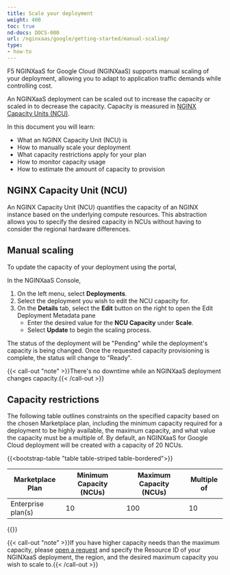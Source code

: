 ```yaml
---
title: Scale your deployment
weight: 400
toc: true
nd-docs: DOCS-000
url: /nginxaas/google/getting-started/manual-scaling/
type:
- how-to
---
```


F5 NGINXaaS for Google Cloud (NGINXaaS) supports manual scaling of your deployment, allowing you to adapt to application traffic demands while controlling cost.

An NGINXaaS deployment can be scaled out to increase the capacity or scaled in to decrease the capacity. Capacity is measured in [NGINX Capacity Units (NCU)](#nginx-capacity-unit-ncu).

In this document you will learn:

- What an NGINX Capacity Unit (NCU) is
- How to manually scale your deployment
- What capacity restrictions apply for your plan
- How to monitor capacity usage
- How to estimate the amount of capacity to provision

## NGINX Capacity Unit (NCU)

An NGINX Capacity Unit (NCU) quantifies the capacity of an NGINX instance based on the underlying compute resources. This abstraction allows you to specify the desired capacity in NCUs without having to consider the regional hardware differences.

## Manual scaling

To update the capacity of your deployment using the portal,

In the NGINXaaS Console,

1. On the left menu, select **Deployments**.
2. Select the deployment you wish to edit the NCU capacity for.
3. On the **Details** tab, select the **Edit** button on the right to open the Edit Deployment Metadata pane
   - Enter the desired value for the **NCU Capacity** under **Scale**.
   - Select **Update** to begin the scaling process.

The status of the deployment will be "Pending" while the deployment's capacity is being changed. Once the requested capacity provisioning is complete, the status will change to "Ready".

  {{< call-out "note" >}}There's no downtime while an NGINXaaS deployment changes capacity.{{< /call-out >}}

## Capacity restrictions

The following table outlines constraints on the specified capacity based on the chosen Marketplace plan, including the minimum capacity required for a deployment to be highly available, the maximum capacity, and what value the capacity must be a multiple of. By default, an NGINXaaS for Google Cloud deployment will be created with a capacity of 20 NCUs.

{{<bootstrap-table "table table-striped table-bordered">}}

| **Marketplace Plan**         | **Minimum Capacity (NCUs)** | **Maximum Capacity (NCUs)** | **Multiple of**            |
|------------------------------|-----------------------------|-----------------------------|----------------------------|
| Enterprise plan(s)             | 10                          | 100                         | 10                         |

{{</bootstrap-table>}}

{{< call-out "note" >}}If you have higher capacity needs than the maximum capacity, please [open a request](https://my.f5.com/manage/s/) and specify the Resource ID of your NGINXaaS deployment, the region, and the desired maximum capacity you wish to scale to.{{< /call-out >}}
